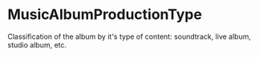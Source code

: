 # MusicAlbumProductionType

Classification of the album by it's type of content: soundtrack, live album, studio album, etc.
